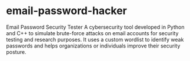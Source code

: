 # email-password-hacker
Email Password Security Tester A cybersecurity tool developed in Python and C++ to simulate brute-force attacks on email accounts for security testing and research purposes. It uses a custom wordlist to identify weak passwords and helps organizations or individuals improve their security posture.
